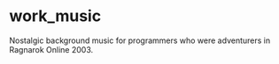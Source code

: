 # work_music
Nostalgic background music for programmers who were adventurers in Ragnarok Online 2003.
